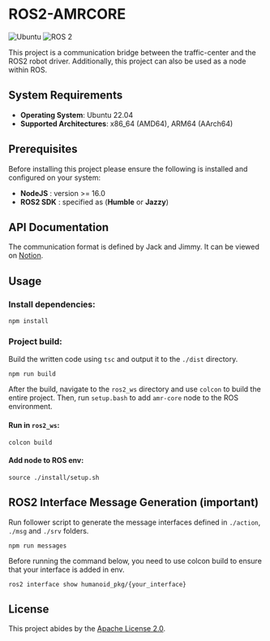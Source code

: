 # ROS2-AMRCORE
![Ubuntu](https://img.shields.io/badge/Ubuntu-22.04-orange?logo=ubuntu)
![ROS 2](https://img.shields.io/badge/ROS%202-Humble-blue?logo=ros)

This project is a communication bridge between the traffic-center and the ROS2 robot driver.
Additionally, this project can also be used as a node within ROS.


## System Requirements

- **Operating System**: Ubuntu 22.04
- **Supported Architectures**: x86_64 (AMD64), ARM64 (AArch64)

## Prerequisites

Before installing this project please ensure the following is installed and configured on your system:

- **NodeJS** : version >= 16.0
- **ROS2 SDK** : specified as (**Humble** or **Jazzy**)  

## API Documentation
The communication format is defined by Jack and Jimmy. It can be viewed on [Notion](https://kenmec-itd.notion.site/1ad16a17478a802298bec55f57ee93dc?pvs=4).

## Usage
### Install dependencies:
```
npm install
```
### Project build:
Build the written code using `tsc` and output it to the `./dist` directory.
```
npm run build
```
After the build, navigate to the `ros2_ws` directory and use `colcon` to build the entire project. Then, run `setup.bash` to add `amr-core` node to the ROS environment.

#### Run in `ros2_ws`:
```
colcon build
```
#### Add node to ROS env:
```
source ./install/setup.sh
```

## ROS2 Interface Message Generation (important)
Run follower script to generate the message interfaces defined in `./action`, `./msg` and `./srv` folders.
```
npm run messages
```
Before running the command below, you need to use colcon build to ensure that your interface is added in env.
```
ros2 interface show humanoid_pkg/{your_interface}
```

## License

This project abides by the [Apache License 2.0](https://github.com/RobotWebTools/rclnodejs/blob/develop/LICENSE).
